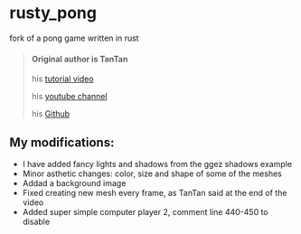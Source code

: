 # rusty_pong
fork of a pong game written in rust

> #### Original author is TanTan
> his [tutorial video](https://youtu.be/TUE_HSgQiG0)
>
> his [youtube channel](https://www.youtube.com/channel/UChl_NKOs1qqh_x7yJfaDpDw)
>
> his [Github](https://github.com/TanTanDev)


## My modifications:

- I have added fancy lights and shadows from the ggez shadows example
- Minor asthetic changes: color, size and shape of some of the meshes
- Addad a background image
- Fixed creating new mesh every frame, as TanTan said at the end of the video
- Added super simple computer player 2, comment line 440-450 to disable 
